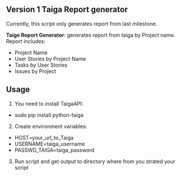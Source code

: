 ## Version 1 Taiga Report generator

Currently, this script only generates report from last milestone.

**Taige Report Generator**: generates report from taiga by Project name.
Report includes: 

- Project Name 
- User Stories by Project Name
- Tasks by User Stories
- Issues by Project

## Usage

1) You need to install TaigaAPI:
- sudo pip install python-taiga
2) Create environment variables:
- HOST=your_url_to_Taiga
- USERNAME=taiga_username
- PASSWD_TAIGA=taiga_password
3) Run script and get output to directory where from you strated your script
